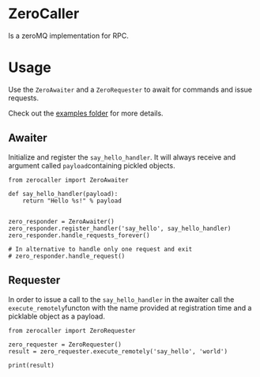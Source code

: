 # ZeroCaller

Is a zeroMQ implementation for RPC.

# Usage

Use the `ZeroAwaiter` and a `ZeroRequester` to await for commands and issue requests.
 
Check out the [examples folder](../examples) for more details.

## Awaiter

Initialize and register the `say_hello_handler`. It will always receive and argument called `payload`containing 
pickled objects.

    from zerocaller import ZeroAwaiter

    def say_hello_handler(payload):
        return "Hello %s!" % payload
    
    
    zero_responder = ZeroAwaiter()
    zero_responder.register_handler('say_hello', say_hello_handler)
    zero_responder.handle_requests_forever()
    
    # In alternative to handle only one request and exit
    # zero_responder.handle_request()


## Requester

In order to issue a call to the `say_hello_handler` in the awaiter call the `execute_remotely`functon 
with the name provided at registration time and a picklable object as a payload.

    from zerocaller import ZeroRequester
    
    zero_requester = ZeroRequester()
    result = zero_requester.execute_remotely('say_hello', 'world')
    
    print(result)



